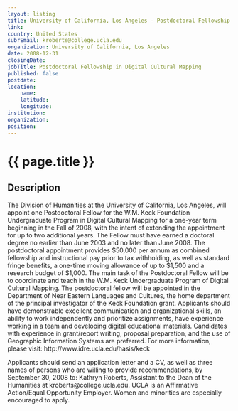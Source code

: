 ```yaml
---
layout: listing
title: University of California, Los Angeles - Postdoctoral Fellowship in Digital Cultural Mapping
link:
country: United States
subrEmail: kroberts@college.ucla.edu
organization: University of California, Los Angeles 
date: 2008-12-31
closingDate: 
jobTitle: Postdoctoral Fellowship in Digital Cultural Mapping
published: false
postdate:
location:
	name: 
	latitude: 
	longitude: 
institution: 
organization: 
position: 
--- 
```



# {{ page.title }}

## Description



<p>The Division of Humanities at the University of California, Los Angeles,
will appoint one Postdoctoral Fellow for the W.M. Keck Foundation
Undergraduate Program in Digital Cultural Mapping for a one-year term
beginning in the Fall of 2008, with the intent of extending the
appointment for up to two additional years. The Fellow must have earned
a doctoral degree no earlier than June 2003 and no later than June 2008.
The postdoctoral appointment provides $50,000 per annum as combined
fellowship and instructional pay prior to tax withholding, as well as
standard fringe benefits, a one-time moving allowance of up to $1,500
and a research budget of $1,000. The main task of the Postdoctoral
Fellow will be to coordinate and teach in the W.M. Keck Undergraduate
Program of Digital Cultural Mapping.  The postdoctoral fellow will be
appointed in the Department of Near Eastern Languages and Cultures, the
home department of the principal investigator of the Keck Foundation
grant. Applicants should have demonstrable excellent communication and
organizational skills, an ability to work independently and prioritize
assignments, have experience working in a team and developing digital
educational materials. Candidates with experience in grant/report
writing, proposal preparation, and the use of Geographic Information
Systems are preferred.  For more information, please visit:
http://www.idre.ucla.edu/hasis/keck </p>

<p>Applicants should send an application letter and a CV, as well as three
names of persons who are willing to provide recommendations, by
September 30, 2008 to: Kathryn Roberts,   Assistant to the Dean of the
Humanities at kroberts@college.ucla.edu. UCLA is an Affirmative
Action/Equal Opportunity Employer. Women and minorities are especially
encouraged to apply. </p>
